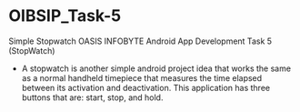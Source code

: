 # OIBSIP_Task-5
Simple Stopwatch
OASIS INFOBYTE Android App Development Task 5 (StopWatch)
- A stopwatch is another simple android project idea that works the same
as a normal handheld timepiece that measures the time elapsed between its
activation and deactivation. This application has three buttons that are:
start, stop, and hold.
